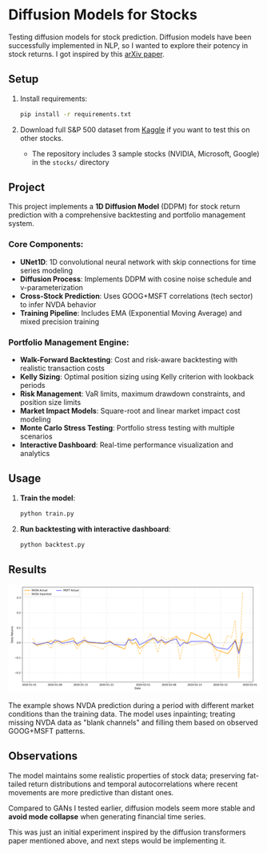 # Diffusion Models for Stocks

Testing diffusion models for stock prediction. Diffusion models have been successfully implemented in NLP, so I wanted to explore their potency in stock returns. I got inspired by this [arXiv paper](https://arxiv.org/html/2402.06656v1).

## Setup

1. Install requirements:
   ```bash
   pip install -r requirements.txt
   ```

2. Download full S&P 500 dataset from [Kaggle](https://www.kaggle.com/datasets/camnugent/sandp500) if you want to test this on other stocks.
   - The repository includes 3 sample stocks (NVIDIA, Microsoft, Google) in the `stocks/` directory

## Project

This project implements a **1D Diffusion Model** (DDPM) for stock return prediction with a comprehensive backtesting and portfolio management system.

### Core Components:
- **UNet1D**: 1D convolutional neural network with skip connections for time series modeling
- **Diffusion Process**: Implements DDPM with cosine noise schedule and v-parameterization  
- **Cross-Stock Prediction**: Uses GOOG+MSFT correlations (tech sector) to infer NVDA behavior
- **Training Pipeline**: Includes EMA (Exponential Moving Average) and mixed precision training

### Portfolio Management Engine:
- **Walk-Forward Backtesting**: Cost and risk-aware backtesting with realistic transaction costs
- **Kelly Sizing**: Optimal position sizing using Kelly criterion with lookback periods
- **Risk Management**: VaR limits, maximum drawdown constraints, and position size limits
- **Market Impact Models**: Square-root and linear market impact cost modeling
- **Monte Carlo Stress Testing**: Portfolio stress testing with multiple scenarios
- **Interactive Dashboard**: Real-time performance visualization and analytics

## Usage

1. **Train the model**:
   ```bash
   python train.py
   ```

2. **Run backtesting with interactive dashboard**:
   ```bash
   python backtest.py
   ```
## Results

![NVDA vs MSFT Inpainting Results](imgs/nvda_msft_inpaint.png)

The example shows NVDA prediction during a period with different market conditions than the training data. The model uses inpainting; treating missing NVDA data as "blank channels" and filling them based on observed GOOG+MSFT patterns.

## Observations

The model maintains some realistic properties of stock data; preserving fat-tailed return distributions and temporal autocorrelations where recent movements are more predictive than distant ones.

Compared to GANs I tested earlier, diffusion models seem more stable and **avoid mode collapse** when generating financial time series.

This was just an initial experiment inspired by the diffusion transformers paper mentioned above, and next steps would be implementing it.
